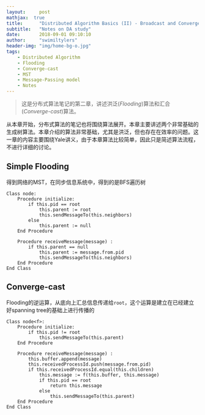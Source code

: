 ```yaml
---
layout:     post
mathjax:  true
title:      "Distributed Algorithm Basics (II) - Broadcast and Converge-cast"
subtitle:   "Notes on DA study"
date:       2018-09-01 09:10:10
author:     "swimiltylers"
header-img: "img/home-bg-o.jpg"
tags:
    - Distributed Algorithm
    - Flooding
    - Converge-cast
    - MST
    - Message-Passing model
    - Notes
---
```


> 这是分布式算法笔记的第二章，讲述洪泛(_Flooding_)算法和汇合(_Converge-cast_)算法。

从本章开始，分布式算法的笔记也将围绕算法展开。本章主要讲述两个非常基础的生成树算法。本章介绍的算法非常基础，尤其是洪泛，但也存在在效率的问题。这一章的内容主要围绕Yale讲义，由于本章算法比较简单，因此只是简述算法流程，不进行详细的讨论。

## Simple Flooding

得到网络的MST，在同步信息系统中，得到的是BFS遍历树

```pseudocode
Class node:
	Procedure initialize:
		if this.pid == root
			this.parent := root
			this.sendMessageTo(this.neighbors)
		else
			this.parent := null
	End Procedure
	
	Procedure receiveMessage(message) :
		if this.parent == null
			this.parent := message.from.pid
			this.sendMessageTo(this.neighbors)
	End Procedure
End Class
```

## Converge-cast

Flooding的逆运算，从底向上汇总信息传递给`root`，这个运算是建立在已经建立好spanning tree的基础上进行传播的

```pseudocode
Class node<f>:
	Procedure initialize:
		if this.pid != root
			this.sendMessageTo(this.parent)
	End Procedure

	Procedure receiveMessage(message) :
		this.buffer.append(message)
		this.receivedProcessId.push(message.from.pid)
		if this.receivedProcessId.equal(this.children)
			this.message := f(this.buffer, this.message)
			if this.pid == root
				return this.message
			else
				this.sendMessageTo(this.parent)
	End Procedure
End Class
```